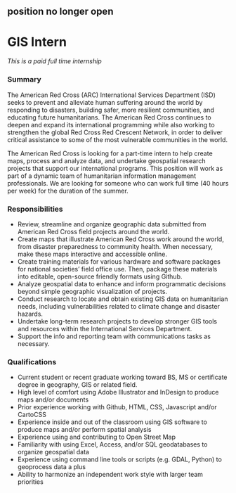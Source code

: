 ## position no longer open

GIS Intern
========
*This is a paid full time internship*

### Summary
The American Red Cross (ARC) International Services Department (ISD) seeks to prevent and alleviate human suffering around the world by responding to disasters, building safer, more resilient communities, and educating future humanitarians. The American Red Cross continues to deepen and expand its international programming while also working to strengthen the global Red Cross Red Crescent Network, in order to deliver critical assistance to some of the most vulnerable communities in the world.

The American Red Cross is looking for a part-time intern to help create maps, process and analyze data, and undertake geospatial research projects that support our international programs.  This position will work as part of a dynamic team of humanitarian information management professionals.  We are looking for someone who can work full time (40 hours per week) for the duration of the summer.

### Responsibilities
- Review, streamline and organize geographic data submitted from American Red Cross field projects around the world.
- Create maps that illustrate American Red Cross work around the world, from disaster preparedness to community health. When necessary, make these maps interactive and accessible online.
- Create training materials for various hardware and software packages for national societies’ field office use. Then, package these materials into editable, open-source friendly formats using Github.
- Analyze geospatial data to enhance and inform programmatic decisions beyond simple geographic visualization of projects.
- Conduct research to locate and obtain existing GIS data on humanitarian needs, including vulnerabilities related to climate change and disaster hazards.
- Undertake long-term research projects to develop stronger GIS tools and resources within the International Services Department.
- Support the info and reporting team with communications tasks as necessary.

### Qualifications
- Current student or recent graduate working toward BS, MS or certificate degree in geography, GIS or related field.
- High level of comfort using Adobe Illustrator and InDesign to produce maps and/or documents
- Prior experience working with Github, HTML, CSS, Javascript and/or CartoCSS
- Experience inside and out of the classroom using GIS software to produce maps and/or perform spatial analysis
- Experience using and contributing to Open Street Map
- Familiarity with using Excel, Access, and/or SQL geodatabases to organize geospatial data
- Experience using command line tools or scripts (e.g. GDAL, Python) to geoprocess data a plus
- Ability to harmonize an independent work style with larger team priorities

